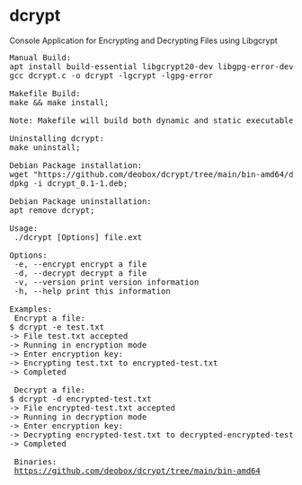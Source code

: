 # dcrypt
Console Application for Encrypting and Decrypting Files using Libgcrypt

<pre>
Manual Build:
apt install build-essential libgcrypt20-dev libgpg-error-dev
gcc dcrypt.c -o dcrypt -lgcrypt -lgpg-error

Makefile Build:
make && make install;

Note: Makefile will build both dynamic and static executables.

Uninstalling dcrypt:
make uninstall;

Debian Package installation:
wget "https://github.com/deobox/dcrypt/tree/main/bin-amd64/dcrypt_0.1-1.deb";
dpkg -i dcrypt_0.1-1.deb;

Debian Package uninstallation:
apt remove dcrypt;

Usage:
 ./dcrypt [Options] file.ext
 
Options:
 -e, --encrypt encrypt a file
 -d, --decrypt decrypt a file
 -v, --version print version information
 -h, --help print this information

Examples:
 Encrypt a file: 
$ dcrypt -e test.txt
-> File test.txt accepted
-> Running in encryption mode
-> Enter encryption key:
-> Encrypting test.txt to encrypted-test.txt
-> Completed

 Decrypt a file: 
$ dcrypt -d encrypted-test.txt
-> File encrypted-test.txt accepted
-> Running in decryption mode
-> Enter encryption key:
-> Decrypting encrypted-test.txt to decrypted-encrypted-test.txt
-> Completed

 Binaries:
 <a href='https://github.com/deobox/dcrypt/tree/main/bin-amd64' target='_blank'>https://github.com/deobox/dcrypt/tree/main/bin-amd64</a>
</pre> 
